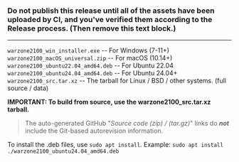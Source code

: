### Do not publish this release until all of the assets have been uploaded by CI, and you've verified them according to the Release process. (Then remove this text block.)
--------

`warzone2100_win_installer.exe` -- For Windows (7-11+)
`warzone2100_macOS_universal.zip`  -- For macOS (10.14+)
`warzone2100_ubuntu22.04_amd64.deb` -- For Ubuntu 22.04
`warzone2100_ubuntu24.04_amd64.deb` -- For Ubuntu 24.04+
`warzone2100_src.tar.xz` -- The tarball for Linux / BSD / other systems. (full source / data)

**IMPORTANT: To build from source, use the warzone2100_src.tar.xz tarball.**
> The auto-generated GitHub "_Source code (zip) / (tar.gz)_" links do **_not_** include the Git-based autorevision information.

To install the .deb files, use `sudo apt install`. Example:
`sudo apt install ./warzone2100_ubuntu24.04_amd64.deb`

